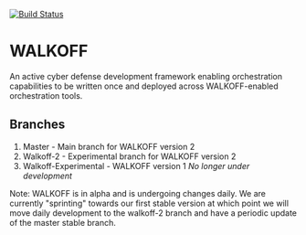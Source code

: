 [![Build Status](https://travis-ci.org/iadgov/WALKOFF.svg?branch=master)](https://travis-ci.org/iadgov/WALKOFF)
# WALKOFF
An active cyber defense development framework enabling orchestration capabilities to be written once and deployed across WALKOFF-enabled orchestration tools.  

## Branches
1. Master - Main branch for WALKOFF version 2 
2. Walkoff-2 - Experimental branch for WALKOFF version 2
3. Walkoff-Experimental - WALKOFF version 1  *No longer under development*

Note: WALKOFF is in alpha and is undergoing changes daily. We are currently "sprinting" towards our first stable version at which point we will move daily development to the walkoff-2 branch and have a periodic update of the master stable branch.  
